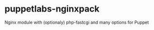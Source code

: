 puppetlabs-nginxpack
====================

Nginx module with (optionaly) php-fastcgi and many options for Puppet
